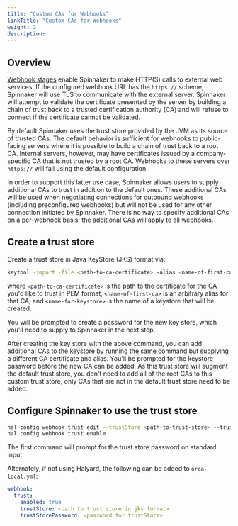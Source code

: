 ```yaml
---
title: "Custom CAs for Webhooks"
linkTitle: "Custom CAs for Webhooks"
weight: 2
description: 
---
```


## Overview

[Webhook stages](/reference/pipeline/stages/#webhook) enable Spinnaker to make HTTP(S)
calls to external web services. If the configured webhook URL has the `https://`
scheme, Spinnaker will use TLS to communicate with the external server. Spinnaker
will attempt to validate the certificate presented by the server by building a chain
of trust back to a trusted certification authority (CA) and will refuse to connect
if the certificate cannot be validated.

By default Spinnaker uses the trust store provided by the JVM as its source of trusted
CAs. The default behavior is sufficient for webhooks to public-facing servers where
it is possible to build a chain of trust back to a root CA. Internal servers, however,
may have certificates issued by a company-specific CA that is not trusted by a root
CA. Webhooks to these servers over `https://` will fail using the default configuration.

In order to support this latter use case, Spinnaker allows users to supply additional
CAs to trust in addition to the default ones. These additional CAs will be used when
negotiating connections for outbound webhooks (including preconfigured webhooks) but
will not be used for any other connection initiated by Spinnaker. There is no
way to specify additional CAs on a per-webhook basis; the additional CAs will apply to
all webhooks.

## Create a trust store

Create a trust store in Java KeyStore (JKS) format via:
```bash
keytool -import -file <path-to-ca-certificate> -alias <name-of-first-ca> -keystore <name-for-keystore>.jks
```
where `<path-to-ca-certificate>` is the path to the certificate for the CA you'd like to trust in
PEM format, `<name-of-first-ca>` is an arbitrary alias for that CA, and `<name-for-keystore>` is
the name of a keystore that will be created.

You will be prompted to create a password for the new key store, which you'll need to supply to
Spinnaker in the next step.

After creating the key store with the above command, you can add additional CAs to the keystore
by running the same command but supplying a different CA certificate and alias. You'll be prompted
for the keystore password before the new CA can be added. As this trust store will augment the default
trust store, you don't need to add all of the root CAs to this custom trust store; only CAs that are
not in the default trust store need to be added.

## Configure Spinnaker to use the trust store

```bash
hal config webhook trust edit --trustStore <path-to-trust-store> --trustStorePassword
hal config webhook trust enable
```
The first command will prompt for the trust store password on standard input.

Alternately, if not using Halyard, the following can be added to `orca-local.yml`:
```yaml
webhook:
  trust:
    enabled: true
    trustStore: <path to trust store in jks format>
    trustStorePassword: <password for trustStore>
```
